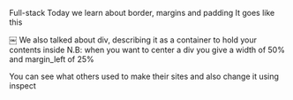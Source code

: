 Full-stack
Today we learn about border, margins and padding
It goes like this

￼
We also talked about div, describing it as a container to hold your contents inside
N.B: when you want to center a div you give a width of 50% and margin_left of 25%

You can see what others used to make their sites and also change it using inspect

